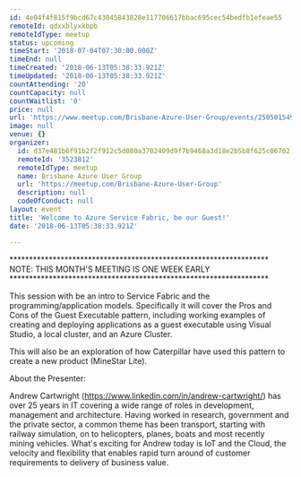 ```yaml
---
id: 4e04f4f815f9bcd67c43045843828e117706617bbac695cec54bedfb1efeae55
remoteId: qdxxblyxkbpb
remoteIdType: meetup
status: upcoming
timeStart: '2018-07-04T07:30:00.000Z'
timeEnd: null
timeCreated: '2018-06-13T05:38:33.921Z'
timeUpdated: '2018-06-13T05:38:33.921Z'
countAttending: '20'
countCapacity: null
countWaitlist: '0'
price: null
url: 'https://www.meetup.com/Brisbane-Azure-User-Group/events/250501549/'
image: null
venue: {}
organizer:
  id: d37e481b6f91b2f2f912c5d080a3702409d9f7b9468a3d18e2b5b8f625c06702
  remoteId: '3523812'
  remoteIdType: meetup
  name: Brisbane Azure User Group
  url: 'https://meetup.com/Brisbane-Azure-User-Group'
  description: null
  codeOfConduct: null
layout: event
title: 'Welcome to Azure Service Fabric, be our Guest!'
date: '2018-06-13T05:38:33.921Z'

---
```

<p>******************************************************************<br/>NOTE: THIS MONTH'S MEETING IS ONE WEEK EARLY<br/>******************************************************************</p> <p>This session with be an intro to Service Fabric and the programming/application models. Specifically it will cover the Pros and Cons of the Guest Executable pattern, including working examples of creating and deploying applications as a guest executable using Visual Studio, a local cluster, and an Azure Cluster.</p> <p>This will also be an exploration of how Caterpillar have used this pattern to create a new product (MineStar Lite).</p> <p>About the Presenter:</p> <p>Andrew Cartwright (<a href="https://www.linkedin.com/in/andrew-cartwright/" class="linkified">https://www.linkedin.com/in/andrew-cartwright/</a>) has over 25 years in IT covering a wide range of roles in development, management and architecture. Having worked in research, government and the private sector, a common theme has been transport, starting with railway simulation, on to helicopters, planes, boats and most recently mining vehicles. What's exciting for Andrew today is IoT and the Cloud, the velocity and flexibility that enables rapid turn around of customer requirements to delivery of business value.</p>
